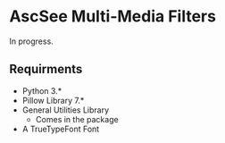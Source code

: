 # AscSee Multi-Media Filters
In progress.

## Requirments
* Python 3.*
* Pillow Library 7.*
* General Utilities Library
    * Comes in the package
* A TrueTypeFont Font
